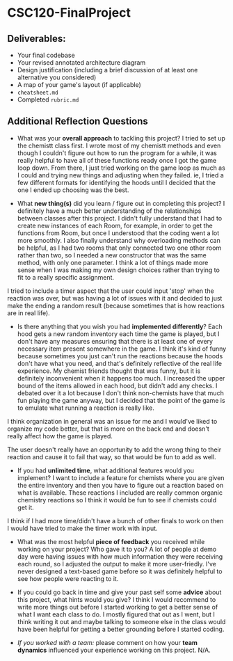 # CSC120-FinalProject

## Deliverables:
 - Your final codebase
 - Your revised annotated architecture diagram
 - Design justification (including a brief discussion of at least one alternative you considered)
 - A map of your game's layout (if applicable)
 - `cheatsheet.md`
 - Completed `rubric.md`
  
## Additional Reflection Questions
 - What was your **overall approach** to tackling this project?
 I tried to set up the chemistt class first. I wrote most of my chemistt methods and even though I couldn't figure out how to run the program for a while, it was really helpful to have all of these functions ready once I got the game loop down. From there, I just tried working on the game loop as much as I could and trying new things and adjusting when they failed. ie, I tried a few different formats for identifying the hoods until I decided that the one I ended up choosing was the best.

 - What **new thing(s)** did you learn / figure out in completing this project?
 I definitely have a much better understanding of the relationships between classes after this project. I didn't fully understand that I had to create new instances of each Room, for example, in order to get the functions from Room, but once I understood that the coding went a lot more smoothly. I also finally understand why overloading methods can be helpful, as I had two rooms that only connected two one other room rather than two, so I needed a new constructor that was the same method, with only one parameter. I think a lot of things made more sense when I was making my own design choices rather than trying to fit to a really specific assignment. 

 I tried to include a timer aspect that the user could input 'stop' when the reaction was over, but was having a lot of issues with it and decided to just make the ending a random result (because sometimes that is how reactions are in real life). 

 - Is there anything that you wish you had **implemented differently**?
Each hood gets a new random inventory each time the game is played, but I don't have any measures ensuring that there is at least one of every necessary item present somewhere in the game. I think it's kind of funny because sometimes you just can't run the reactions because the hoods don't have what you need, and that's definitely reflective of the real life experience. My chemist friends thought that was funny, but it is definitely inconvenient when it happens too much. I increased the upper bound of the items allowed in each hood, but didn't add any checks. I debated over it a lot because I don't think non-chemists have that much fun playing the game anyway, but I decided that the point of the game is to emulate what running a reaction is really like. 

I think organization in general was an issue for me and I would've liked to organize my code better, but that is more on the back end and doesn't really affect how the game is played.

The user doesn't really have an opportunity to add the wrong thing to their reaction and cause it to fail that way, so that would be fun to add as well. 

 - If you had **unlimited time**, what additional features would you implement?
 I want to include a feature for chemists where you are given the entire inventory and then you have to figure out a reaction based on what is available. These reactions I included are really common organic chemistry reactions so I think it would be fun to see if chemists could get it. 

 I think if I had more time/didn't have a bunch of other finals to work on then I would have tried to make the timer work with input. 

 - What was the most helpful **piece of feedback** you received while working on your project? Who gave it to you?
 A lot of people at demo day were having issues with how much information they were receiving each round, so I adjusted the output to make it more user-friedly. I've never designed a text-based game before so it was definitely helpful to see how people were reacting to it. 

 - If you could go back in time and give your past self some **advice** about this project, what hints would you give?
I think I would recommend to write more things out before I started working to get a better sense of what I want each class to do. I mostly figured that out as I went, but I think writing it out and maybe talking to someone else in the class would have been helpful for getting a better grounding before I started coding. 

 - _If you worked with a team:_ please comment on how your **team dynamics** influenced your experience working on this project.
 N/A. 
